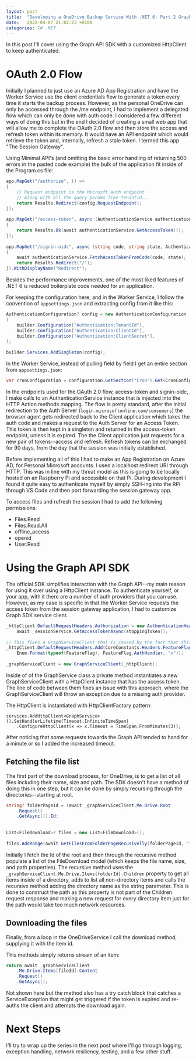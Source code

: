```yaml
---
layout: post
title:  "Developing a OneDrive Backup Service With .NET 6: Part 2 Graph API"
date:   2022-04-07 21:02:23 +0100
categories: C# .NET 
---
```

In this post I'll cover using the Graph API SDK with a customized HttpClient to keep authenticated.

# OAuth 2.0 Flow
Initially I planned to just use an Azure AD App Registration and have the Worker Service use the client credentials flow to generate a token every time it starts the backup process. However, as the personal OneDrive can only be accessed through the /me endpoint, I had to implement a delegated flow which can only be done with auth code.
I considered a few different ways of doing this but in the end I decided of creating a small web app that will allow me to complete the OAuth 2.0 flow and then store the access and refresh token within its memory. It would have an API endpoint which would retrieve the token and, internally, refresh a stale token. I termed this app "The Session Gateway".

Using Minimal API's (and omitting the basic error handling of returning 500 errors in the pasted code example) the bulk of the application fit inside of the Program.cs file:
```csharp
app.MapGet("/authorize", () =>  
{
    // Request endpoint is the Microsft auth endpoint
    // Along with all the query params like tenantId...
    return Results.Redirect(config.RequestEndpoint);  
});  
  
app.MapGet("/access-token", async (AuthenticationService authenticationService) =>  
{
    return Results.Ok(await authenticationService.GetAccessToken());  
});  
  
app.MapGet("/signin-oidc", async (string code, string state, AuthenticationService authenticationService) =>  
{  
    await authenticationService.FetchAcessTokenFromCode(code, state);  
    return Results.Redirect("/");  
}).WithDisplayName("Redirect");
```

Besides the performance improvements, one of the most liked features of .NET 6 is reduced boilerplate code needed for an application.

For keeping the configuration here, and in the Worker Service, I follow the convention of `appsettings.json` and extracting config from it like this:
```csharp
AuthenticationConfiguration? config = new AuthenticationConfiguration  
(  
    builder.Configuration["Authentication:TenantId"],  
    builder.Configuration["Authentication:ClientId"],  
    builder.Configuration["Authentication:ClientSecret"],
);  
  
builder.Services.AddSingleton(config);
```

In the Worker Service, instead of pulling field by field I get an entire section from `appsettings.json`:
```csharp
var cronConfiguration = configuration.GetSection("Cron").Get<CronConfiguration>();
```

In the endpoints used for the OAuth 2.0 flow, access-token and signin-oidc, I make calls to an AuthenticationService instance that is injected into the HTTP Action methods mapping. The flow is pretty standard, after the initial redirection to the Auth Server (`login.microsoftonline.com/consumers`) the browser agent gets redirected back to the Client application which takes the auth code and makes a request to the Auth Server for an Access Token. 
This token is then kept in a singleton and returned in the access-token endpoint, unless it is expired. The the Client application just requests for a new pair of tokens--access and refresh.
Refresh tokens can be exchanged for 90 days, from the day that the session was initially established.

Before implementing all of this I had to make an App Registration on Azure AD, for Personal Microsoft accounts. I used a localhost redirect URI through HTTP. This was in line with my threat model as this is going to be locally hosted on an Raspberry Pi and accessible on that Pi. During development I found it quite easy to authenticate myself by simply SSH-ing into the RPi through VS Code and then port forwarding the session gateway app.

To access files and refresh the session I had to add the following permissions:
- Files.Read
- Files.Read.All
- offline_access
- openid
- User.Read

# Using the Graph API SDK
The official SDK simplifies interaction with the Graph API--my main reason for using it over using a HttpClient instance. To authenticate yourself, or your app, with it there are a number of auth providers that you can use. However, as my case is specific in that the Worker Service requests the access token from the session gateway application, I had to customize Graph SDK service client. 

```csharp
_httpClient.DefaultRequestHeaders.Authorization = new AuthenticationHeaderValue("Bearer",  
    await _sessionService.GetAccessTokenAsync(stoppingToken));  
  
// This fixes a GraphServiceClient that is caused by the fact that this custom auth implementation has a null auth provider.  
_httpClient.DefaultRequestHeaders.Add(CoreConstants.Headers.FeatureFlag,  
    Enum.Format(typeof(FeatureFlag), FeatureFlag.AuthHandler, "x"));
    
_graphServiceClient = new GraphServiceClient(_httpClient);
```

Inside of of the GraphService class a private method instantiates a new GraphServiceClient with a HttpClient instance that has the access token. The line of code between them fixes an issue with this approach, where the GraphServiceClient will throw an exception due to a missing auth provider.

The HttpClient is instantiated with HttpClientFactory pattern:
```
services.AddHttpClient<GraphService>().SetHandlerLifetime(Timeout.InfiniteTimeSpan)  
    .ConfigureHttpClient(x => x.Timeout = TimeSpan.FromMinutes(3));
```

After noticing that some requests towards the Graph API tended to hand for a minute or so I added the increased timeout.

## Fetching the file list
The first part of the download process, for OneDrive, is to get a list of all files including their name, size and path. The SDK doesn't have a method of doing this in one step, but it can be done by simply recursing through the directories--starting at root.

```csharp
string? folderPageId = (await _graphServiceClient.Me.Drive.Root  
    .Request()  
    .GetAsync()).Id;  
  
  
List<FileDownload>? files = new List<FileDownload>();  
  
files.AddRange(await GetFilesFromFolderPageRecusivelly(folderPageId, "", stoppingToken));
```

Initially I fetch the Id of the root and then through the recursive method populate a list of the FileDownload model (which keeps the file name, size, and path properties). The recursive method uses the `_graphServiceClient.Me.Drive.Items[folderId].Children` property to get all items inside of a directory, adds to list all non-directory items and calls the recursive method adding the directory name as the string parameter. This is done to construct the path as this property is not part of the Children request response and  making a new request for every directory item just for the path would take too much network resources.

## Downloading the files
Finally, from a loop in the OneDriveService I call the download method, supplying it with the item id.

This methods simply returns stream of an item:
```csharp
return await _graphServiceClient  
    .Me.Drive.Items[fileId].Content  
    .Request()  
    .GetAsync();
```

Not shown here but the method also has a try catch block that catches a ServiceException that might get triggered if the token is expired and re-auths the client and attempts the download again.

# Next Steps
I'll try to wrap up the series in the next post where I'll go through logging, exception handling, network resiliency, testing, and a few other stuff.